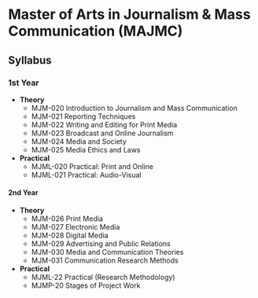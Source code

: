 # Master of Arts in Journalism & Mass Communication (MAJMC)

## Syllabus

### 1st Year

+ **Theory**
  + MJM-020 Introduction to Journalism and Mass Communication
  + MJM-021 Reporting Techniques
  + MJM-022 Writing and Editing for Print Media
  + MJM-023 Broadcast and Online Journalism
  + MJM-024 Media and Society
  + MJM-025 Media Ethics and Laws
+ **Practical** 
  + MJML-020 Practical: Print and Online
  + MJML-021 Practical: Audio-Visual

#### 2nd Year

+ **Theory**
  + MJM-026 Print Media
  + MJM-027 Electronic Media
  + MJM-028 Digital Media
  + MJM-029 Advertising and Public Relations
  + MJM-030 Media and Communication Theories
  + MJM-031 Communication Research Methods
+ **Practical** 
  + MJML-22 Practical (Research Methodology)
  + MJMP-20 Stages of Project Work


